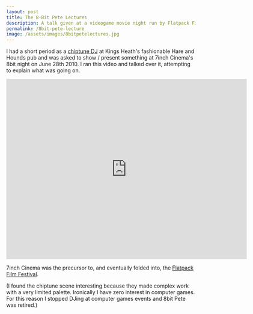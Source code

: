 ```yaml
---
layout: post
title: The 8-Bit Pete Lectures
description: A talk given at a videogame movie night run by Flatpack Film Festival
permalink: /8bit-pete-lecture
image: /assets/images/8bitpetelectures.jpg
---
```


I had a short period as a [chiptune DJ](https://en.wikipedia.org/wiki/Chiptune) at Kings Heath's fashionable Hare and Hounds pub and was asked to show / present something at 7inch Cinema's 8bit night on June 28th 2010. I ran this video and talked over it, attempting to explain what was going on. 

<iframe src="https://player.vimeo.com/video/12914811" width="640" height="480" frameborder="0" allow="autoplay; fullscreen" allowfullscreen></iframe>

7inch Cinema was the precursor to, and eventually folded into, the [Flatpack Film Festival](http://flatpackfestival.org.uk). 

(I found the chiptune scene interesting because they made complex work with a very limited palette. Ironically I have zero interest in computer games. For this reason I stopped DJing at computer games events and 8bit Pete was retired.) 